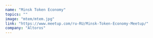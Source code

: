 ```yaml
---
name: "Minsk Token Economy"
topics: ""
image: "mtem/mtem.jpg"
link: "https://www.meetup.com/ru-RU/Minsk-Token-Economy-Meetup/"
company: "Altoros"
---
```

